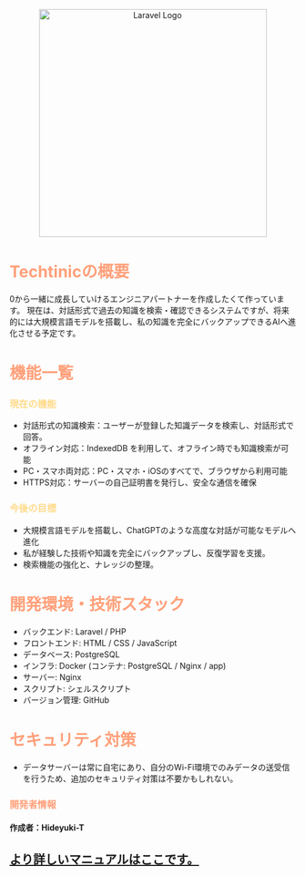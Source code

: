 <p align="center">
  <a href="https://laravel.com" target="_blank">
    <img src="https://raw.githubusercontent.com/laravel/art/master/logo-lockup/5%20SVG/2%20CMYK/1%20Full%20Color/laravel-logolockup-cmyk-red.svg" width="400" alt="Laravel Logo">
  </a>
</p>

# <span style="color: #FFA07A;">Techtinicの概要</span>
0から一緒に成長していけるエンジニアパートナーを作成したくて作っています。
現在は、対話形式で過去の知識を検索・確認できるシステムですが、将来的には大規模言語モデルを搭載し、私の知識を完全にバックアップできるAIへ進化させる予定です。

# <span style="color: #FFA07A;">機能一覧</span>
### <span style="color: #FFDA89;">現在の機能</span>
- 対話形式の知識検索：ユーザーが登録した知識データを検索し、対話形式で回答。
- オフライン対応：IndexedDB を利用して、オフライン時でも知識検索が可能
- PC・スマホ両対応：PC・スマホ・iOSのすべてで、ブラウザから利用可能
- HTTPS対応：サーバーの自己証明書を発行し、安全な通信を確保

### <span style="color: #FFDA89;">今後の目標</span>
- 大規模言語モデルを搭載し、ChatGPTのような高度な対話が可能なモデルへ進化
- 私が経験した技術や知識を完全にバックアップし、反復学習を支援。
- 検索機能の強化と、ナレッジの整理。

# <span style="color: #FFA07A;">開発環境・技術スタック</span>
- バックエンド: Laravel / PHP
- フロントエンド: HTML / CSS / JavaScript
- データベース: PostgreSQL
- インフラ: Docker (コンテナ: PostgreSQL / Nginx / app)
- サーバー: Nginx
- スクリプト: シェルスクリプト
- バージョン管理: GitHub
# <span style="color: #FFA07A;">セキュリティ対策</span>
- データサーバーは常に自宅にあり、自分のWi-Fi環境でのみデータの送受信を行うため、追加のセキュリティ対策は不要かもしれない。
### <span style="color: #FFA07A;">開発者情報</span>
#### 作成者：Hideyuki-T
## [より詳しいマニュアルはここです。](./src/Tectinic_manual.sh)
